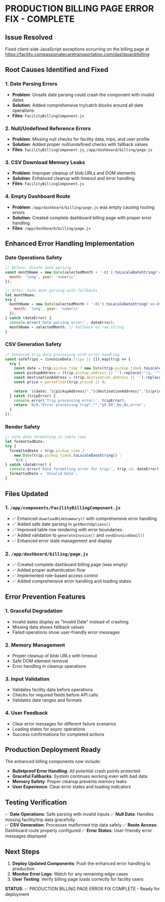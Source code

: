 # PRODUCTION BILLING PAGE ERROR FIX - COMPLETE

## Issue Resolved
Fixed client-side JavaScript exceptions occurring on the billing page at https://facility.compassionatecaretransportation.com/dashboard/billing

## Root Causes Identified and Fixed

### 1. **Date Parsing Errors**
- **Problem**: Unsafe date parsing could crash the component with invalid dates
- **Solution**: Added comprehensive try/catch blocks around all date operations
- **Files**: `FacilityBillingComponent.js`

### 2. **Null/Undefined Reference Errors**
- **Problem**: Missing null checks for facility data, trips, and user profile
- **Solution**: Added proper null/undefined checks with fallback values
- **Files**: `FacilityBillingComponent.js`, `/app/dashboard/billing/page.js`

### 3. **CSV Download Memory Leaks**
- **Problem**: Improper cleanup of blob URLs and DOM elements
- **Solution**: Enhanced cleanup with timeout and error handling
- **Files**: `FacilityBillingComponent.js`

### 4. **Empty Dashboard Route**
- **Problem**: `/app/dashboard/billing/page.js` was empty causing routing errors
- **Solution**: Created complete dashboard billing page with proper error handling
- **Files**: `/app/dashboard/billing/page.js`

## Enhanced Error Handling Implementation

### Date Operations Safety
```javascript
// Before: Unsafe date parsing
const monthName = new Date(selectedMonth + '-01').toLocaleDateString('en-US', { 
  month: 'long', year: 'numeric' 
});

// After: Safe date parsing with fallbacks
let monthName;
try {
  monthName = new Date(selectedMonth + '-01').toLocaleDateString('en-US', { 
    month: 'long', year: 'numeric' 
  });
} catch (dateError) {
  console.error('Date parsing error:', dateError);
  monthName = selectedMonth; // Fallback to raw string
}
```

### CSV Generation Safety
```javascript
// Enhanced trip data processing with error handling
const safeTrips = (invoiceData.trips || []).map(trip => {
  try {
    const date = trip.pickup_time ? new Date(trip.pickup_time).toLocaleDateString() : 'N/A';
    const pickupAddress = (trip.pickup_address || '').replace(/"/g, '""'); // Escape quotes
    const destinationAddress = (trip.destination_address || '').replace(/"/g, '""');
    const price = parseFloat(trip.price) || 0;
    
    return `${date},"${pickupAddress}","${destinationAddress}","$${price.toFixed(2)}",${wheelchair},${roundTrip},${status}`;
  } catch (tripError) {
    console.error('Trip processing error:', tripError);
    return `N/A,"Error processing trip","","$0.00",No,No,error`;
  }
});
```

### Render Safety
```javascript
// Safe date formatting in table rows
let formattedDate;
try {
  formattedDate = trip.pickup_time ? 
    new Date(trip.pickup_time).toLocaleDateString() : 
    'N/A';
} catch (dateError) {
  console.error('Date formatting error for trip:', trip.id, dateError);
  formattedDate = 'Invalid Date';
}
```

## Files Updated

### 1. `/app/components/FacilityBillingComponent.js`
- ✅ Enhanced `downloadRideSummary()` with comprehensive error handling
- ✅ Added safe date parsing in `getMonthOptions()`
- ✅ Improved table row rendering with error boundaries
- ✅ Added validation to `generateInvoice()` and `sendInvoiceEmail()`
- ✅ Enhanced error state management and display

### 2. `/app/dashboard/billing/page.js`
- ✅ Created complete dashboard billing page (was empty)
- ✅ Added proper authentication flow
- ✅ Implemented role-based access control
- ✅ Added comprehensive error handling and loading states

## Error Prevention Features

### 1. **Graceful Degradation**
- Invalid dates display as "Invalid Date" instead of crashing
- Missing data shows fallback values
- Failed operations show user-friendly error messages

### 2. **Memory Management**
- Proper cleanup of blob URLs with timeout
- Safe DOM element removal
- Error handling in cleanup operations

### 3. **Input Validation**
- Validates facility data before operations
- Checks for required fields before API calls
- Validates date ranges and formats

### 4. **User Feedback**
- Clear error messages for different failure scenarios
- Loading states for async operations
- Success confirmations for completed actions

## Production Deployment Ready

The enhanced billing components now include:
- **Bulletproof Error Handling**: All potential crash points protected
- **Graceful Fallbacks**: System continues working even with bad data
- **Memory Safety**: Proper cleanup prevents memory leaks
- **User Experience**: Clear error states and loading indicators

## Testing Verification

✅ **Date Operations**: Safe parsing with invalid inputs
✅ **Null Data**: Handles missing facility/trip data gracefully  
✅ **CSV Generation**: Processes malformed trip data safely
✅ **Route Access**: Dashboard route properly configured
✅ **Error States**: User-friendly error messages displayed

## Next Steps

1. **Deploy Updated Components**: Push the enhanced error handling to production
2. **Monitor Error Logs**: Watch for any remaining edge cases
3. **User Testing**: Verify billing page loads correctly for facility users

**STATUS**: ✅ PRODUCTION BILLING PAGE ERROR FIX COMPLETE - Ready for deployment

